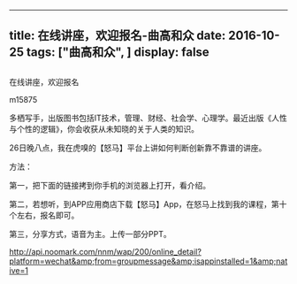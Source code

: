 
---
title:   在线讲座，欢迎报名-曲高和众
date: 2016-10-25
tags: ["曲高和众", ]
display: false
---


## 



在线讲座，欢迎报名




m15875




多栖写手，出版图书包括IT技术，管理、财经、社会学、心理学。最近出版《人性与个性的逻辑》，你会收获从未知晓的关于人类的知识。


26日晚八点，我在虎嗅的【怒马】平台上讲如何判断创新靠不靠谱的讲座。



方法：



第一，把下面的链接拷到你手机的浏览器上打开，看介绍。



第二，若想听，到APP应用商店下载【怒马】App，在怒马上找到我的课程，第十个左右，报名即可。



第三，分享方式，语音为主。上传一部分PPT。



http://api.noomark.com/nnm/wap/200/online_detail?platform=wechat&amp;from=groupmessage&amp;isappinstalled=1&amp;native=1








